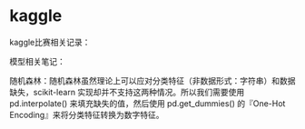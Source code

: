 # kaggle
kaggle比赛相关记录：<br/>

模型相关笔记：<br/>

随机森林：随机森林虽然理论上可以应对分类特征（非数据形式：字符串）和数据缺失，scikit-learn 实现却并不支持这两种情况。所以我们需要使用 pd.interpolate() 来填充缺失的值，然后使用 pd.get_dummies() 的『One-Hot Encoding』来将分类特征转换为数字特征。<br/>
